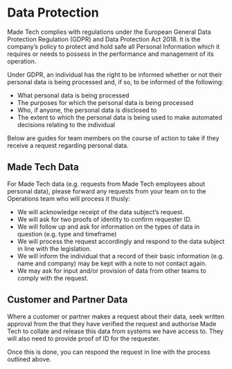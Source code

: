 # Data Protection

Made Tech complies with regulations under the European General Data Protection Regulation (GDPR) and Data Protection Act 2018. It is the company’s policy to protect and hold safe all Personal Information which it requires or needs to possess in the performance and management of its operation.

Under GDPR, an individual has the right to be informed whether or not their personal data is being processed and, if so, to be informed of the following:
 - What personal data is being processed 
 - The purposes for which the personal data is being processed
 - Who, if anyone, the personal data is disclosed to
 - The extent to which the personal data is being used to make automated decisions relating to the individual

Below are guides for team members on the course of action to take if they receive a request regarding personal data.

## Made Tech Data

For Made Tech data (e.g. requests from Made Tech employees about personal data), please forward any requests from your team on to the Operations team who will process it thusly:
 - We will acknowledge receipt of the data subject’s request.
 - We will ask for two proofs of identity to confirm requester ID. 
 - We will follow up and ask for information on the types of data in question (e.g. type and timeframe)
 - We will process the request accordingly and respond to the data subject in line with the legislation. 
 - We will inform the individual that a record of their basic information (e.g. name and company) may be kept with a note to not contact again.
 - We may ask for input and/or provision of data from other teams to comply with the request. 

## Customer and Partner Data

Where a customer or partner makes a request about their data, seek written approval from the that they have verified the request and authorise Made Tech to collate and release this data from systems we have access to. They will also need to provide proof of ID for the requester. 

Once this is done, you can respond the request in line with the process outlined above.
